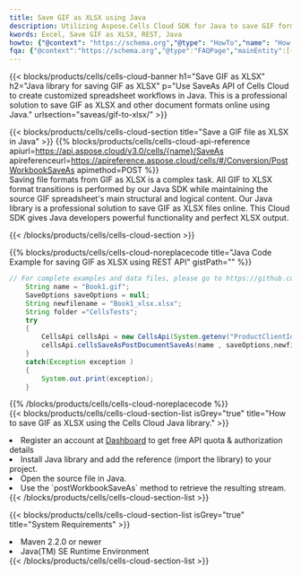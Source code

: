 ```yaml
---
title: Save GIF as XLSX using Java 
description: Utilizing Aspose.Cells Cloud SDK for Java to save GIF format file as XLSX format file. 
kwords: Excel, Save GIF as XLSX, REST, Java
howto: {"@context": "https://schema.org","@type": "HowTo","name": "How to save GIF as XLSX using the Cells Cloud Java library.","description": "How to save GIF as XLSX using the Cells Cloud Java library.","image": {"@type": "ImageObject"},"url": "/java/saveas/gif-to-xlsx/","step": [{ "@type": "HowToStep","name": "How to save GIF as XLSX using the Cells Cloud Java library. step 1", "image": {"@type": "ImageObject",},"url": "/java/saveas/gif-to-xlsx/","text": "Register an account at <a href='https://dashboard.aspose.cloud/'>Dashboard</a> to get free API quota & authorization details",},{ "@type": "HowToStep","name": "How to save GIF as XLSX using the Cells Cloud Java library. step 1", "image": {"@type": "ImageObject",},"url": "/java/saveas/gif-to-xlsx/","text": "Install Java library and add the reference (import the library) to your project.",},{ "@type": "HowToStep","name": "How to save GIF as XLSX using the Cells Cloud Java library. step 1", "image": {"@type": "ImageObject",},"url": "/java/saveas/gif-to-xlsx/","text": "Open the source file in Java.",},{ "@type": "HowToStep","name": "How to save GIF as XLSX using the Cells Cloud Java library. step 1", "image": {"@type": "ImageObject",},"url": "/java/saveas/gif-to-xlsx/","text": "Use the `postWorkbookSaveAs` method to retrieve the resulting stream.",}, ],"supply": {"@type": "HowToSupply","name": "document"},"tool": [{"@type": "HowToTool","name": "IntelliJ IDEA, Visual Studio Code, Eclipse"},{"@type": "HowToTool","name": "Aspose Cells"}],"totalTime": "PT6M"}
fqa: {"@context":"https://schema.org","@type":"FAQPage","mainEntity":[{"@type":"Question","name":"Why save file as other formats file in C# using REST API?","acceptedAnswer":{"@type":"Answer","text":"Documents are encoded in many ways, and some files may be incompatible with the software you use. To open and read such files, just save them as appropriate file formats.<br/><ol><li>Install .NET SDK and add the reference (import the library) to your project.</li><li>Open the source file in C# using REST API.</li><li>Call the PostWorkbookSaveAsRequest() method, passing an output filename with required extension.</li><li>Get the result of save as a separate file.</li></ol>"}},{"@type":"Question","name":"What file formats can I save as with your C# library?","acceptedAnswer":{"@type":"Answer","text":"We support a variety of file formats for conversion using .NET library, including XLSX, Excel, xls , PDF, CSV, HTML, Markdown, XML, PNG, JPG, TIFF, Json, TXT and many more."}},{"@type":"Question","name":"What is the maximum allowed file size for conversion using this .NET library?","acceptedAnswer":{"@type":"Answer","text":"There are no file size limits for format conversions using .NET library."}}]}
---
```



{{< blocks/products/cells/cells-cloud-banner h1="Save GIF as XLSX" h2="Java library for saving GIF as XLSX" p="Use SaveAs API of Cells Cloud to create customized spreadsheet workflows in Java. This is a professional solution to save GIF as XLSX and other document formats online using Java." urlsection="saveas/gif-to-xlsx/" >}}

{{< blocks/products/cells/cells-cloud-section  title="Save a GIF file as XLSX in Java" >}}
{{% blocks/products/cells/cells-cloud-api-reference  apiurl=https://api.aspose.cloud/v3.0/cells/{name}/SaveAs  apireferenceurl=https://apireference.aspose.cloud/cells/#/Conversion/PostWorkbookSaveAs  apimethod=POST %}}
<br/>
Saving file formats from GIF as XLSX is a complex task. All GIF to XLSX format transitions is performed by our Java SDK while maintaining the source GIF spreadsheet's main structural and logical content. Our Java library is a professional solution to save GIF as XLSX files online. This Cloud SDK gives Java developers powerful functionality and perfect XLSX output.

{{< /blocks/products/cells/cells-cloud-section >}}

{{% blocks/products/cells/cells-cloud-noreplacecode title="Java Code Example for saving GIF as XLSX using REST API" gistPath="" %}}
  
```java
// For complete examples and data files, please go to https://github.com/aspose-cells-cloud/aspose-cells-cloud-java/
    String name = "Book1.gif";
    SaveOptions saveOptions = null;
    String newfilename = "Book1_xlsx.xlsx";
    String folder ="CellsTests";
    try 
    {
        CellsApi cellsApi = new CellsApi(System.getenv("ProductClientId"), System.getenv("ProductClientSecret"));
        cellsApi.cellsSaveAsPostDocumentSaveAs(name , saveOptions,newfilename,false,false,folder,null,null,null,true);                       
    }
    catch(Exception exception )
    {
        System.out.print(exception);
    }
```
  
{{% /blocks/products/cells/cells-cloud-noreplacecode  %}}
<br/>
{{< blocks/products/cells/cells-cloud-section-list isGrey="true"  title="How to save GIF as XLSX using the Cells Cloud Java library." >}}
<li>Register an account at <a href="https://dashboard.aspose.cloud/">Dashboard</a> to get free API quota & authorization details</li>
<li>Install Java library and add the reference (import the library) to your project.</li>
<li>Open the source file in Java.</li>
<li>Use the `postWorkbookSaveAs` method to retrieve the resulting stream.</li>
{{< /blocks/products/cells/cells-cloud-section-list >}}

{{< blocks/products/cells/cells-cloud-section-list isGrey="true"  title="System Requirements" >}}
<li>Maven 2.2.0 or newer</li>
<li>Java(TM) SE Runtime Environment</li>
{{< /blocks/products/cells/cells-cloud-section-list >}}
